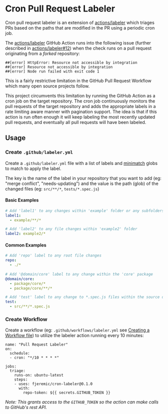 # Cron Pull Request Labeler

Cron pull request labeler is an extension of [actions/labeler](https://github.com/actions/labeler) which triages PRs based on the paths that are modified in the PR using a periodic cron job.

The [actions/labeler](https://github.com/actions/labeler) GitHub Action runs into the following issue (further described in [actions/labeler#12](https://github.com/actions/labeler/issues/12)) when the check runs on a pull request originating from a _forked_ repository:

```
##[error] HttpError: Resource not accessible by integration
##[error] Resource not accessible by integration
##[error] Node run failed with exit code 1
```

This is a fairly restrictive limitation in the GitHub Pull Request Workflow which many open source projects follow.

This project circumvents this limitation by running the GitHub Action as a cron job on the target repository. The cron job continuously monitors the pull requests of the target repository and adds the appropriate labels in a rate limiting aware manner with pagination support. The idea is that if this action is run often enough it will keep labeling the most recently updated pull requests, and eventually all pull requests will have been labeled.

## Usage

### Create `.github/labeler.yml`

Create a `.github/labeler.yml` file with a list of labels and [minimatch](https://github.com/isaacs/minimatch) globs to match to apply the label.

The key is the name of the label in your repository that you want to add (eg: "merge conflict", "needs-updating") and the value is the path (glob) of the changed files (eg: `src/**/*`, `tests/*.spec.js`)

#### Basic Examples

```yml
# Add 'label1' to any changes within 'example' folder or any subfolders
label1:
  - example/**/*

# Add 'label2' to any file changes within 'example2' folder
label2: example2/*
```

#### Common Examples

```yml
# Add 'repo' label to any root file changes
repo:
  - ./*
  
# Add '@domain/core' label to any change within the 'core' package
@domain/core:
  - package/core/*
  - package/core/**/*

# Add 'test' label to any change to *.spec.js files within the source dir
test:
  - src/**/*.spec.js
```

### Create Workflow

Create a workflow (eg: `.github/workflows/labeler.yml` see [Creating a Workflow file](https://help.github.com/en/articles/configuring-a-workflow#creating-a-workflow-file)) to utilize the labeler action running every 10 minutes:

```
name: "Pull Request Labeler"
on:
  schedule:
  - cron: "*/10 * * * *"

jobs:
  triage:
    runs-on: ubuntu-latest
    steps:
    - uses: fjeremic/cron-labeler@0.1.0
      with:
        repo-token: ${{ secrets.GITHUB_TOKEN }}
```

_Note: This grants access to the `GITHUB_TOKEN` so the action can make calls to GitHub's rest API._

